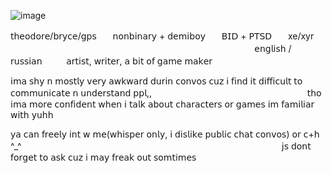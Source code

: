 ![image](https://github.com/user-attachments/assets/fed3a0bc-4532-478d-860c-f960ca008891)

𝗍𝗁𝖾𝗈𝖽𝗈𝗋𝖾/𝖻𝗋𝗒𝖼𝖾/𝗀𝗉𝗌ㅤㅤ𝗇𝗈𝗇𝖻𝗂𝗇𝖺𝗋𝗒 + 𝖽𝖾𝗆𝗂𝖻𝗈𝗒ㅤㅤ𝖡𝖨𝖣 + 𝖯𝖳𝖲𝖣ㅤㅤxe/xyrㅤㅤㅤㅤㅤㅤㅤㅤㅤㅤㅤㅤㅤㅤㅤㅤㅤㅤㅤㅤㅤㅤㅤㅤㅤㅤㅤㅤㅤㅤㅤ
𝖾𝗇𝗀𝗅𝗂𝗌𝗁 / 𝗋𝗎𝗌𝗌𝗂𝖺𝗇ㅤㅤㅤ𝖺𝗋𝗍𝗂𝗌𝗍, 𝗐𝗋𝗂𝗍𝖾𝗋, 𝖺 𝖻𝗂𝗍 𝗈𝖿 𝗀𝖺𝗆𝖾 𝗆𝖺𝗄𝖾𝗋

𝗂𝗆𝖺 𝗌𝗁𝗒 𝗇 𝗆𝗈𝗌𝗍𝗅𝗒 𝗏𝖾𝗋𝗒 𝖺𝗐𝗄𝗐𝖺𝗋𝖽 𝖽𝗎𝗋𝗂𝗇 𝖼𝗈𝗇𝗏𝗈𝗌 𝖼𝗎𝗓 𝗂 𝖿𝗂𝗇𝖽 𝗂𝗍 𝖽𝗂𝖿𝖿𝗂𝖼𝗎𝗅𝗍 𝗍𝗈 𝖼𝗈𝗆𝗆𝗎𝗇𝗂𝖼𝖺𝗍𝖾 𝗇 𝗎𝗇𝖽𝖾𝗋𝗌𝗍𝖺𝗇𝖽 𝗉𝗉𝗅,,ㅤㅤㅤㅤㅤㅤㅤㅤㅤㅤㅤㅤㅤㅤㅤㅤㅤㅤㅤ
𝗍𝗁𝗈 𝗂𝗆𝖺 𝗆𝗈𝗋𝖾 𝖼𝗈𝗇𝖿𝗂𝖽𝖾𝗇𝗍 𝗐𝗁𝖾𝗇 𝗂 𝗍𝖺𝗅𝗄 𝖺𝖻𝗈𝗎𝗍 𝖼𝗁𝖺𝗋𝖺𝖼𝗍𝖾𝗋𝗌 𝗈𝗋 𝗀𝖺𝗆𝖾𝗌 𝗂𝗆 𝖿𝖺𝗆𝗂𝗅𝗂𝖺𝗋 𝗐𝗂𝗍𝗁 𝗒𝗎𝗁𝗁

𝗒𝖺 𝖼𝖺𝗇 𝖿𝗋𝖾𝖾𝗅𝗒 𝗂𝗇𝗍 𝗐 𝗆𝖾(𝗐𝗁𝗂𝗌𝗉𝖾𝗋 𝗈𝗇𝗅𝗒, 𝗂 𝖽𝗂𝗌𝗅𝗂𝗄𝖾 𝗉𝗎𝖻𝗅𝗂𝖼 𝖼𝗁𝖺𝗍 𝖼𝗈𝗇𝗏𝗈𝗌) 𝗈𝗋 𝖼+𝗁 ^_^ㅤㅤㅤㅤㅤㅤㅤㅤㅤㅤㅤㅤㅤㅤㅤㅤㅤㅤㅤㅤㅤㅤㅤㅤㅤㅤㅤㅤㅤㅤㅤㅤ
𝗃𝗌 𝖽𝗈𝗇𝗍 𝖿𝗈𝗋𝗀𝖾𝗍 𝗍𝗈 𝖺𝗌𝗄 𝖼𝗎𝗓 𝗂 𝗆𝖺𝗒 𝖿𝗋𝖾𝖺𝗄 𝗈𝗎𝗍 𝗌𝗈𝗆𝗍𝗂𝗆𝖾𝗌
